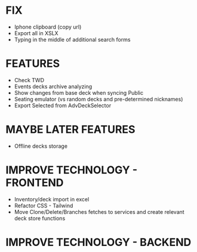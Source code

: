 # FIX
- Iphone clipboard (copy url)
- Export all in XSLX
- Typing in the middle of additional search forms

# FEATURES
- Check TWD
- Events decks archive analyzing
- Show changes from base deck when syncing Public
- Seating emulator (vs random decks and pre-determined nicknames)
- Export Selected from AdvDeckSelector

# MAYBE LATER FEATURES
- Offline decks storage

# IMPROVE TECHNOLOGY - FRONTEND
- Inventory/deck import in excel
- Refactor CSS - Tailwind
- Move Clone/Delete/Branches fetches to services and create relevant deck store functions

# IMPROVE TECHNOLOGY - BACKEND
